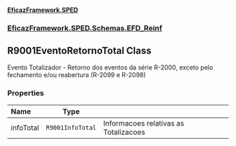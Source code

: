 #### [EficazFramework.SPED](EficazFrameworkSPED.md 'EficazFramework SPED')
### [EficazFramework.SPED.Schemas.EFD_Reinf](EficazFramework.SPED.Schemas.EFD_Reinf.md 'EficazFramework.SPED.Schemas.EFD_Reinf')

## R9001EventoRetornoTotal Class

Evento Totalizador - Retorno dos eventos da série R-2000, exceto pelo fechamento e/ou reabertura (R-2099 e R-2098)
### Properties

| Name | Type | |
| :--- | :---: | :--- |
| infoTotal | `R9001InfoTotal` | Informacoes relativas as Totalizacoes |
